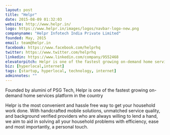 ```yaml
---
layout: post
title: "Helpr"
date: 2015-08-09 01:32:03
website: http://www.helpr.in/
logo: https://www.helpr.in/images/logos/navbar-logo-new.png
companyname: "Helpr Infotech India Private Limited"
founded: May, 2015
email: team@helpr.in
facebook: https://www.facebook.com/helprhq
twitter: https://www.twitter.com/helprhq
linkedin: https://www.linkedin.com/company/9552468
elevatorpitch: Helpr is one of the fastest growing on-demand home services platform in the country.
biz: [hyperlocal,internet]
tags: [startup, hyperlocal, technology, internet]
adminnotes: ""
---
```

Founded by alumini of PSG Tech, Helpr is one of the fastest growing on-demand home services platform in the country<br>

Helpr is the most convenient and hassle free way to get your household work done. With handcrafted mobile solutions, unmatched service quality, and background verified providers who are always willing to lend a hand, we aim to aid in solving all your household problems with efficiency, ease and most importantly, a personal touch.
